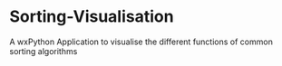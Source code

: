 # Sorting-Visualisation
A wxPython Application to visualise the different functions of common sorting algorithms
